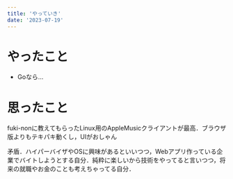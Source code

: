 ```yaml
---
title: 'やっていき'
date: '2023-07-19'
---
```


# やったこと

- Goなら…

# 思ったこと


fuki-nonに教えてもらったLinux用のAppleMusicクライアントが最高．ブラウザ版よりもテキパキ動くし，UIがおしゃん


矛盾．ハイパーバイザやOSに興味があるといいつつ，Webアプリ作っている企業でバイトしようとする自分．純粋に楽しいから技術をやってると言いつつ，将来の就職やお金のことも考えちゃってる自分．

